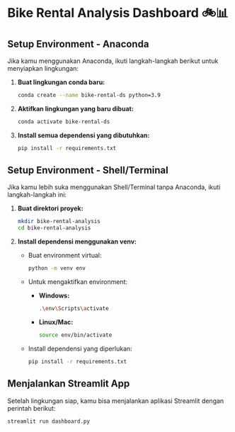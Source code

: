 # Bike Rental Analysis Dashboard 🚲📊

## Setup Environment - Anaconda
Jika kamu menggunakan Anaconda, ikuti langkah-langkah berikut untuk menyiapkan lingkungan:

1. **Buat lingkungan conda baru:**
    ```bash
    conda create --name bike-rental-ds python=3.9
    ```

2. **Aktifkan lingkungan yang baru dibuat:**
    ```bash
    conda activate bike-rental-ds
    ```

3. **Install semua dependensi yang dibutuhkan:**
    ```bash
    pip install -r requirements.txt
    ```

## Setup Environment - Shell/Terminal
Jika kamu lebih suka menggunakan Shell/Terminal tanpa Anaconda, ikuti langkah-langkah ini:

1. **Buat direktori proyek:**
    ```bash
    mkdir bike-rental-analysis
    cd bike-rental-analysis
    ```

2. **Install dependensi menggunakan venv:**
    - Buat environment virtual:
      ```bash
      python -m venv env
      ```
    - Untuk mengaktifkan environment:
      - **Windows:**
        ```bash
        .\env\Scripts\activate
        ```
      - **Linux/Mac:**
        ```bash
        source env/bin/activate
        ```

    - Install dependensi yang diperlukan:
      ```bash
      pip install -r requirements.txt
      ```

## Menjalankan Streamlit App
Setelah lingkungan siap, kamu bisa menjalankan aplikasi Streamlit dengan perintah berikut:
```bash
streamlit run dashboard.py
